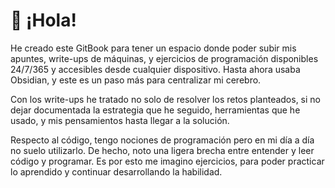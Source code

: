 # 👋  ¡Hola!

He creado este GitBook para tener un espacio donde poder subir mis apuntes, write-ups de máquinas, y ejercicios de programación disponibles 24/7/365 y accesibles desde cualquier dispositivo. Hasta ahora usaba Obsidian, y este es un paso más para centralizar mi cerebro.&#x20;

Con los write-ups he tratado no solo de resolver los retos planteados, si no dejar documentada la estrategia que he seguido, herramientas que he usado, y mis pensamientos hasta llegar a la solución.

Respecto al código, tengo nociones de programación pero en mi día a día no suelo utilizarlo. De hecho, noto una ligera brecha entre entender y leer código y programar. Es por esto me imagino ejercicios, para poder practicar lo aprendido y continuar desarrollando la habilidad.
